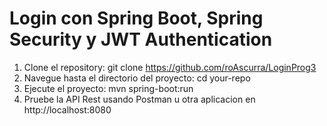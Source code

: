 # Login con Spring Boot, Spring Security y JWT Authentication
1. Clone el repository: git clone https://github.com/roAscurra/LoginProg3
2. Navegue hasta el directorio del proyecto: cd your-repo
3. Ejecute el proyecto: mvn spring-boot:run
4. Pruebe la API Rest usando Postman u otra aplicacion en http://localhost:8080
